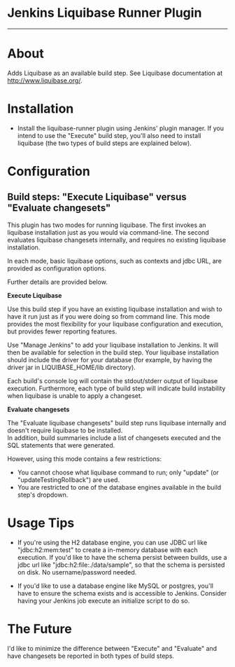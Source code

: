 # Jenkins Liquibase Runner Plugin
---

# About

Adds Liquibase as an available build step.  See Liquibase documentation at http://www.liquibase.org/.

# Installation

*  Install the liquibase-runner plugin using Jenkins' plugin manager.  If you intend to use the "Execute" build step,
you'll also need to install liquibase (the two types of build steps are explained below).

# Configuration

## Build steps: "Execute Liquibase" versus "Evaluate changesets"

This plugin has two modes for running liquibase.  The first invokes an liquibase installation just as you would via command-line.
The second evaluates liquibase changesets internally, and requires no existing liquibase installation.    

In each mode, basic liquibase options, such as contexts and jdbc URL, are provided as configuration options.

Further details are provided below.

**Execute Liquibase**

Use this build step if you have an existing liquibase installation and wish to have it run just as if you were doing so 
from command line.  This mode provides the most flexibility for your liquibase configuration and execution, but provides 
fewer reporting features.

Use "Manage Jenkins" to add your liquibase installation to Jenkins.  It will then be available for selection in the
build step.  Your liquibase installation should include the driver for your database (for example, by having the
driver jar in LIQUIBASE_HOME/lib directory).

Each build's console log will contain the stdout/stderr output of liquibase execution.  Furthermore, each type
of build step will indicate build instability when liquibase is unable to apply a changeset.

**Evaluate changesets**

The "Evaluate liquibase changesets" build step runs liquibase internally and doesn't require liquibase to be installed.  
In addition, build summaries include a list of changesets executed and the SQL statements that were generated.
 
However, using this mode contains a few restrictions:
  * You cannot choose what liquibase command to run; only "update" (or "updateTestingRollback") are used.
  * You are restricted to one of the database engines available in the build step's dropdown.
 
# Usage Tips

* If you're using the H2 database engine, you can use JDBC url like "jdbc:h2:mem:test" to create a in-memory database
with each execution.  If you'd like to have the schema persist between builds, use a jdbc url like 
"jdbc:h2:file:./data/sample", so that the schema is persisted on disk.  No username/password needed. 

* If you'd like to use a database engine like MySQL or postgres, you'll have to ensure the schema exists and is 
accessible to Jenkins.  Consider having your Jenkins job execute an initialize script to do so.

# The Future
  
I'd like to minimize the difference between "Execute" and "Evaluate" and have changesets be reported in both types of
build steps.
 





